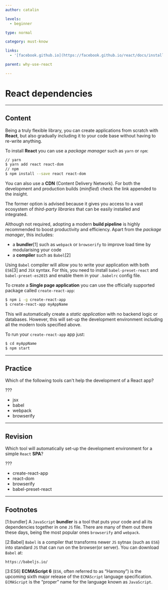 ```yaml
---
author: catalin

levels:
  - beginner

type: normal

category: must-know

links:
  - '[facebook.github.io](https://facebook.github.io/react/docs/installation.html){website}'

parent: why-use-react

---
```

# **React** dependencies

---
## Content

Being a truly flexible library, you can create applications from scratch with **React**, but also gradually including it to your code base without having to re-write anything.

To install **React** you can use a *package manager* such as `yarn` or `npm`:

```bash
// yarn
$ yarn add react react-dom
// npm
$ npm install --save react react-dom
```

You can also use a **CDN** (Content Delivery Network). For both the development and production builds (*minified*) check the link appended to the insight.

The former option is advised because it gives you access to a vast ecosystem of *third-party libraries* that can be easily installed and integrated.

Although not required, adopting a modern **build pipeline** is highly recommended to boost productivity and efficiency. Apart from the *package manager*, this includes:

- a **bundler**[1] such as `webpack` or `browserify` to improve load time by modularising your code
- a **compiler** such as `Babel`[2]

Using `Babel` compiler will allow you to write your application with both `ES6`[3] and `JSX` syntax. For this, you need to install `babel-preset-react` and `babel-preset-es2015` and enable them in your `.babelrc` config file.

To create a **Single page application** you can use the officially supported package called `create-react-app`:

```bash
$ npm i -g create-react-app
$ create-react-app myAppName
```

This will automatically create a *static application* with no backend logic or databases. However, this will set-up the development environment including all the modern tools specified above.

To run your `create-react-app` app just:

```bash
$ cd myAppName
$ npm start
```

---
## Practice

Which of the following tools can't help the development of a React app?

???

* jsx
* babel
* webpack
* browserify

---
## Revision

Which tool will automatically set-up the development environment for a simple `React` **SPA**?

???

* create-react-app
* react-dom
* browserify
* babel-preset-react

---
## Footnotes

[1:bundler]
A `JavaScript` **bundler** is a tool that puts your code and all its dependencies together in one `JS` file. There are many of them out there these days, being the most popular ones `browserify` and `webpack`.

[2:Babel]
`Babel` is a compiler that transforms newer `JS` sytnax (such as `ES6`) into standard `JS` that can run on the browser(or server).
You can download `Babel` at:
```
https://babeljs.io/
```

[3:ES6]
**ECMAScript 6** (`ES6`, often referred to as “Harmony”) is the upcoming sixth major release of the `ECMAScript` language specification. `ECMAScript` is the “proper” name for the language known as `JavaScript`.
